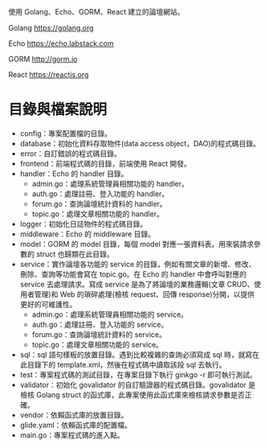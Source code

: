 使用 Golang、Echo、GORM、React 建立的論壇網站。

Golang
https://golang.org

Echo
https://echo.labstack.com

GORM
http://gorm.io

React
https://reactjs.org

目錄與檔案說明
===
- config：專案配置檔的目錄。
- database：初始化資料存取物件(data access object，DAO)的程式碼目錄。
- error：自訂錯誤的程式碼目錄。
- frontend：前端程式碼的目錄，前端使用 React 開發。
- handler：Echo 的 handler 目錄。
  - admin.go：處理系統管理員相關功能的 handler。
  - auth.go：處理註冊、登入功能的 handler。
  - forum.go：查詢論壇統計資料的 handler。
  - topic.go：處理文章相關功能的 handler。
- logger：初始化日誌物件的程式碼目錄。
- middleware：Echo 的 middleware 目錄。
- model：GORM 的 model 目錄，每個 model 對應一張資料表。用來裝請求參數的 struct 也歸類在此目錄。
- service：實作論壇各功能的 service 的目錄，例如有關文章的新增、修改、刪除、查詢等功能會寫在 topic.go。在 Echo 的 handler 中會呼叫對應的 service 去處理請求。寫成 service 是為了將論壇的業務邏輯(文章 CRUD、使用者管理)和 Web 的瑣碎處理(檢核 request、回傳 response)分開，以提供更好的可維護性。
  - admin.go：處理系統管理員相關功能的 service。
  - auth.go：處理註冊、登入功能的 service。
  - forum.go：查詢論壇統計資料的 service。
  - topic.go：處理文章相關功能的 service。
- sql：sql 語句樣板的放置目錄。遇到比較複雜的查詢必須寫成 sql 時，就寫在此目錄下的 template.xml，然後在程式碼中讀取該段 sql 去執行。
- test：專案程式碼的測試目錄，在專案目錄下執行 ginkgo -r 即可執行測試。
- validator：初始化 govalidator 的自訂驗證器的程式碼目錄。govalidator 是檢核 Golang struct 的函式庫，此專案使用此函式庫來檢核請求參數是否正確。
- vendor：依賴函式庫的放置目錄。
- glide.yaml：依賴函式庫的配置檔。
- main.go：專案程式碼的進入點。
